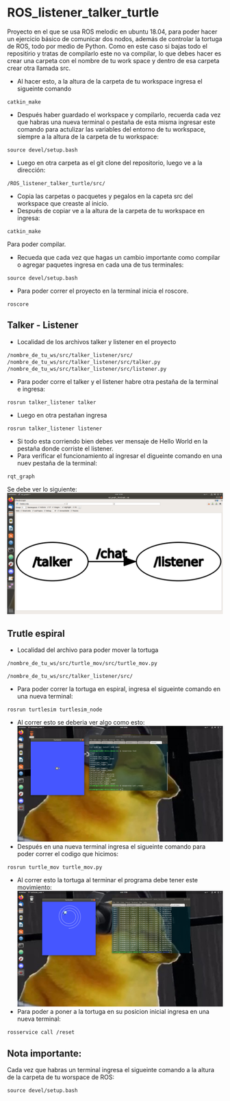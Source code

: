 # ROS_listener_talker_turtle
Proyecto en el que se usa ROS melodic en ubuntu 18.04, para poder hacer un ejercicio básico de comunicar dos nodos, además de controlar la tortuga de ROS, todo por medio de Python.
Como en este caso si bajas todo el repositirio y tratas de compilarlo este no va compilar, lo que debes hacer es crear una carpeta con el nombre de tu work space y dentro de esa carpeta crear otra llamada src.
- Al hacer esto, a la altura de la carpeta de tu workspace ingresa el sigueinte comando
```
catkin_make
```
- Después haber guardado el workspace y compilarlo, recuerda cada vez que habras una nueva terminal o pestaña de esta misma ingresar este comando para actulizar las variables del entorno de tu workspace, siempre a la altura de la carpeta de tu workspace:
```
source devel/setup.bash
```
- Luego en otra carpeta as el git clone del repositorio, luego ve a la dirección:
```
/ROS_listener_talker_turtle/src/
```
- Copia las carpetas o pacquetes y pegalos en la capeta src del workspace que creaste al inicio.
- Después de copiar ve a la altura de la carpeta de tu workspace en ingresa:
```
catkin_make
```
Para poder compilar.
- Recueda que cada vez que hagas un cambio importante como compilar o agregar paquetes ingresa en cada una de tus terminales:
```
source devel/setup.bash
```
- Para poder correr el proyecto en la terminal inicia el roscore.
```
roscore
```
## Talker - Listener
- Localidad de los archivos talker y listener en el proyecto
```
/nombre_de_tu_ws/src/talker_listener/src/
/nombre_de_tu_ws/src/talker_listener/src/talker.py
/nombre_de_tu_ws/src/talker_listener/src/listener.py
```
- Para poder corre el talker y el listener habre otra pestaña de la terminal e ingresa:
```
rosrun talker_listener talker
```
- Luego en otra pestañan ingresa
```
rosrun talker_listener listener
```
- Si todo esta corriendo bien debes ver mensaje de Hello World en la pestaña donde corriste el listener.
- Para verificar el funcionamiento al ingresar el digueinte comando en una nuev pestaña de la terminal:
```
rqt_graph
```
Se debe ver lo siguiente:
![RQT](rqt.png)
## Trutle espiral
- Localidad del archivo para poder mover la tortuga
```
/nombre_de_tu_ws/src/turtle_mov/src/turtle_mov.py
```
```
/nombre_de_tu_ws/src/talker_listener/src/
```
- Para poder correr la tortuga en espiral, ingresa el sigueinte comando en una nueva terminal:
```
rosrun turtlesim turtlesim_node
```
- Al correr esto se deberia ver algo como esto:
![RQT](turtle.png)
- Después en una nueva terminal ingresa el sigueinte comando para poder correr el codigo que hicimos:
```
rosrun turtle_mov turtle_mov.py
```
- Al correr esto la tortuga al terminar el programa debe tener este movimiento:
![RQT](turtle_mov.png)
- Para poder a poner a la tortuga en su posicion inicial ingresa en una nueva terminal:
```
rosservice call /reset
```
## Nota importante:
Cada vez que habras un terminal ingresa el sigueinte comando a la altura de la carpeta de tu worspace de ROS:
```
source devel/setup.bash
```
